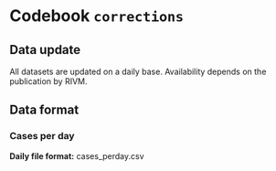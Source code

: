 # Codebook `corrections`

## Data update

All datasets are updated on a daily base. Availability depends on the publication by RIVM.

## Data format

### Cases per day

**Daily file format:** cases_perday.csv<br>
